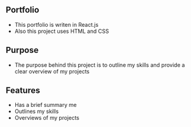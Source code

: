 ## Portfolio
- This portfolio is writen in React.js
- Also this project uses HTML and CSS

## Purpose
- The purpose behind this project is to outline my skills and provide a clear overview of my projects

## Features
- Has a brief summary me
- Outlines my skills
- Overviews of my projects
